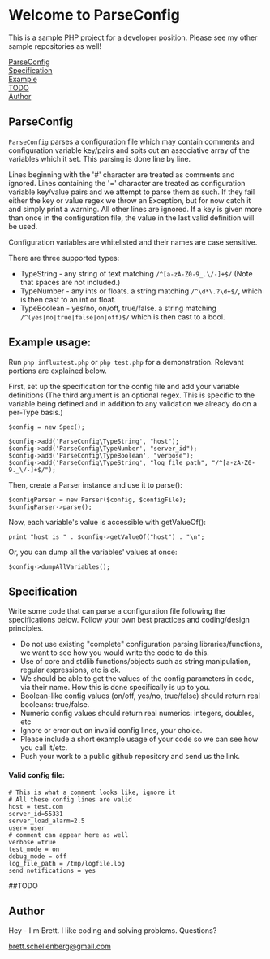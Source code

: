 # Welcome to ParseConfig
This is a sample PHP project for a developer position. Please see my other sample repositories as well!

[ParseConfig](#parseconfig)  
[Specification](#specification)  
[Example](#example-usage)  
[TODO](#todo)  
[Author](#author)  

## ParseConfig
`ParseConfig` parses a configuration file which may contain comments and configuration variable key/pairs and spits out an associative array of the variables which it set. This parsing is done line by line.

Lines beginning with the '#' character are treated as comments and ignored.
Lines containing the '=' character are treated as configuration variable key/value pairs and we attempt to parse them as such. If they fail either the key or value regex we throw an Exception, but for now catch it and simply print a warning.
All other lines are ignored.
If a key is given more than once in the configuration file, the value in the last valid definition will be used.

Configuration variables are whitelisted and their names are case sensitive.

There are three supported types:
 - TypeString - any string of text matching `/^[a-zA-Z0-9_.\/-]+$/` (Note that spaces are not included.)
 - TypeNumber - any ints or floats. a string matching `/^\d*\.?\d+$/`, which is then cast to an int or float.
 - TypeBoolean - yes/no, on/off, true/false. a string matching `/^(yes|no|true|false|on|off)$/` which is then cast to a bool.

## Example usage:
Run `php influxtest.php` or `php test.php` for a demonstration. Relevant portions are explained below.

First, set up the specification for the config file and add your variable definitions (The third argument is an optional regex. This is specific to the variable being defined and in addition to any validation we already do on a per-Type basis.)

    $config = new Spec();

    $config->add('ParseConfig\TypeString', "host");
    $config->add('ParseConfig\TypeNumber', "server_id");
    $config->add('ParseConfig\TypeBoolean', "verbose");
    $config->add('ParseConfig\TypeString', "log_file_path", "/^[a-zA-Z0-9._\/-]+$/");

Then, create a Parser instance and use it to parse():

    $configParser = new Parser($config, $configFile);
    $configParser->parse();

Now, each variable's value is accessible with getValueOf():

    print "host is " . $config->getValueOf("host") . "\n";

Or, you can dump all the variables' values at once:

    $config->dumpAllVariables();

## Specification
Write some code that can parse a configuration file
following the specifications below. Follow your
own best practices and coding/design principles.

- Do not use existing "complete" configuration parsing
  libraries/functions, we want to see how you would write the code
  to do this.
- Use of core and stdlib functions/objects such as string
  manipulation, regular expressions, etc is ok.
- We should be able to get the values of the config parameters in
  code, via their name. How this is done specifically is up to you.
- Boolean-like config values (on/off, yes/no, true/false) should
  return real booleans: true/false.
- Numeric config values should return real numerics: integers,
  doubles, etc
- Ignore or error out on invalid config lines, your choice.
- Please include a short example usage of your code so we can see
  how you call it/etc.
- Push your work to a public github repository and send us the link.

#### Valid config file:

    # This is what a comment looks like, ignore it
    # All these config lines are valid
    host = test.com
    server_id=55331
    server_load_alarm=2.5
    user= user
    # comment can appear here as well
    verbose =true
    test_mode = on
    debug_mode = off
    log_file_path = /tmp/logfile.log
    send_notifications = yes

##TODO

## Author
Hey - I'm Brett. I like coding and solving problems. Questions?

brett.schellenberg@gmail.com
